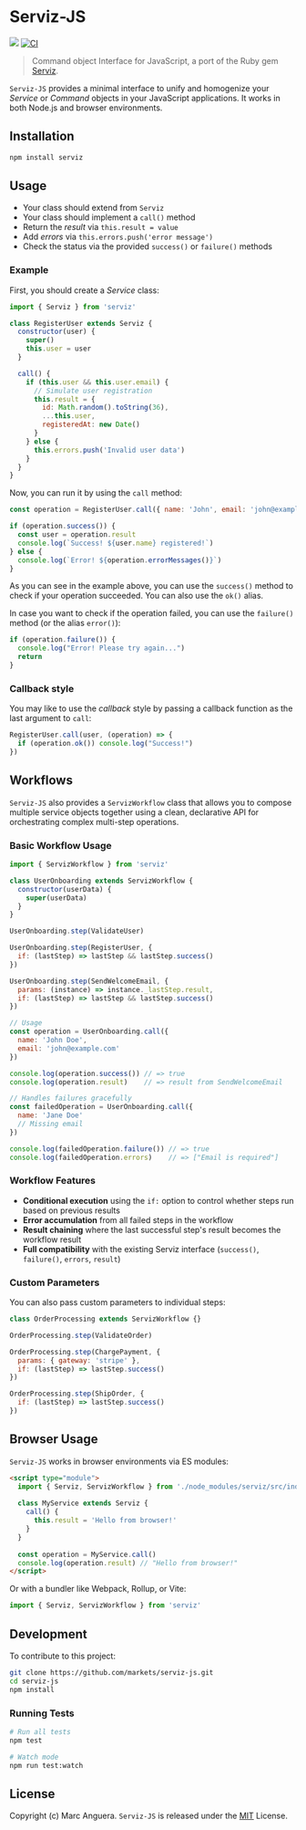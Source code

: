 # Serviz-JS

[![](https://img.shields.io/npm/v/serviz.svg)](https://www.npmjs.com/package/serviz)
[![CI](https://github.com/markets/serviz-js/actions/workflows/ci.yml/badge.svg)](https://github.com/markets/serviz-js/actions/workflows/ci.yml)

> Command object Interface for JavaScript, a port of the Ruby gem [Serviz](https://github.com/markets/serviz).

`Serviz-JS` provides a minimal interface to unify and homogenize your *Service* or *Command* objects in your JavaScript applications. It works in both Node.js and browser environments.

## Installation

```bash
npm install serviz
```

## Usage

- Your class should extend from `Serviz`
- Your class should implement a `call()` method
- Return the _result_ via `this.result = value`
- Add _errors_ via `this.errors.push('error message')`
- Check the status via the provided `success()` or `failure()` methods

### Example

First, you should create a _Service_ class:

```javascript
import { Serviz } from 'serviz'

class RegisterUser extends Serviz {
  constructor(user) {
    super()
    this.user = user
  }

  call() {
    if (this.user && this.user.email) {
      // Simulate user registration
      this.result = {
        id: Math.random().toString(36),
        ...this.user,
        registeredAt: new Date()
      }
    } else {
      this.errors.push('Invalid user data')
    }
  }
}
```

Now, you can run it by using the `call` method:

```javascript
const operation = RegisterUser.call({ name: 'John', email: 'john@example.com' })

if (operation.success()) {
  const user = operation.result
  console.log(`Success! ${user.name} registered!`)
} else {
  console.log(`Error! ${operation.errorMessages()}`)
}
```

As you can see in the example above, you can use the `success()` method to check if your operation succeeded. You can also use the `ok()` alias.

In case you want to check if the operation failed, you can use the `failure()` method (or the alias `error()`):

```javascript
if (operation.failure()) {
  console.log("Error! Please try again...")
  return
}
```

### Callback style

You may like to use the _callback_ style by passing a callback function as the last argument to `call`:

```javascript
RegisterUser.call(user, (operation) => {
  if (operation.ok()) console.log("Success!")
})
```

## Workflows

`Serviz-JS` also provides a `ServizWorkflow` class that allows you to compose multiple service objects together using a clean, declarative API for orchestrating complex multi-step operations.

### Basic Workflow Usage

```javascript
import { ServizWorkflow } from 'serviz'

class UserOnboarding extends ServizWorkflow {
  constructor(userData) {
    super(userData)
  }
}

UserOnboarding.step(ValidateUser)

UserOnboarding.step(RegisterUser, { 
  if: (lastStep) => lastStep && lastStep.success()
})

UserOnboarding.step(SendWelcomeEmail, { 
  params: (instance) => instance._lastStep.result,
  if: (lastStep) => lastStep && lastStep.success()
})

// Usage
const operation = UserOnboarding.call({
  name: 'John Doe',
  email: 'john@example.com'
})

console.log(operation.success()) // => true
console.log(operation.result)    // => result from SendWelcomeEmail

// Handles failures gracefully
const failedOperation = UserOnboarding.call({
  name: 'Jane Doe'
  // Missing email
})

console.log(failedOperation.failure()) // => true
console.log(failedOperation.errors)    // => ["Email is required"]
```

### Workflow Features

- **Conditional execution** using the `if:` option to control whether steps run based on previous results
- **Error accumulation** from all failed steps in the workflow
- **Result chaining** where the last successful step's result becomes the workflow result
- **Full compatibility** with the existing Serviz interface (`success()`, `failure()`, `errors`, `result`)

### Custom Parameters

You can also pass custom parameters to individual steps:

```javascript
class OrderProcessing extends ServizWorkflow {}

OrderProcessing.step(ValidateOrder)

OrderProcessing.step(ChargePayment, { 
  params: { gateway: 'stripe' }, 
  if: (lastStep) => lastStep.success() 
})

OrderProcessing.step(ShipOrder, { 
  if: (lastStep) => lastStep.success() 
})
```

## Browser Usage

`Serviz-JS` works in browser environments via ES modules:

```html
<script type="module">
  import { Serviz, ServizWorkflow } from './node_modules/serviz/src/index.js'
  
  class MyService extends Serviz {
    call() {
      this.result = 'Hello from browser!'
    }
  }
  
  const operation = MyService.call()
  console.log(operation.result) // "Hello from browser!"
</script>
```

Or with a bundler like Webpack, Rollup, or Vite:

```javascript
import { Serviz, ServizWorkflow } from 'serviz'
```

## Development

To contribute to this project:

```bash
git clone https://github.com/markets/serviz-js.git
cd serviz-js
npm install
```

### Running Tests

```bash
# Run all tests
npm test

# Watch mode
npm run test:watch
```

## License

Copyright (c) Marc Anguera. `Serviz-JS` is released under the [MIT](LICENSE) License.
